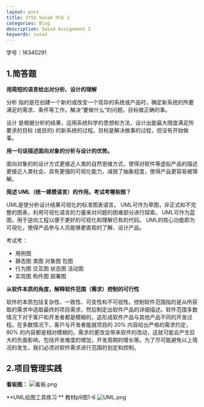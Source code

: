 ```yaml
---
layout: post
title: SYSU Swsad 作业 2
categories: Blog
description: Swsad Assignment 2
keywords: swsad
---
```


学号：16340291

## 1.简答题
**用简短的语言给出对分析、设计的理解**

分析 指的是在创建一个新的或改变一个现存的系统或产品时，确定新系统的所要满足的需求、条件等工作。解决“要做什么“的问题。目标做正确的事。

设计 是根据分析的结果，运用系统科学的思想和方法，设计出能最大限度满足所要求的目标 (或目的) 的新系统的过程。目标是解决做事的过程，但没有开始做事。

**用一句话描述面向对象的分析与设计的优势。**

面向对象的的设计方式更接近人类的自然思维方式，使得对软件等虚拟产品的描述更接近人类社会，具有更强的可视化能力，减弱了抽象程度，使得产品更容易被理解。

**简述 UML（统一建模语言）的作用。考试考哪些图？**

UML是使分析设计结果可视化的标准图表语言。
UML可作为草图，非正式和不完整的图表，利用可视化语言的力量来对问题的困难部分进行探索。
UML可作为蓝图，用于逆向工程以便于更好的可视化和理解已有的代码。
UML的核心功能即为可视化，使得产品参与人员能够更直观的了解、设计产品。

考试考：
 - 用例图
 - 静态图
        类图
        对象图
        包图
 - 行为图
        交互图
        状态图
        活动图
 - 实现图
        构件图
        部署图

**从软件本质的角度，解释软件范围（需求）控制的可行性**

软件的本质包括复杂性、一致性、可变性和不可视性。控制软件范围指的是从所获取的需求中选取最终的项目需求，然后制定出软件产品的详细描述。软件范围多数情况下对于客户和开发者都是模糊的，这形成软件产品与其他产品不同的开发过程。在多数情况下，客户与开发者能就项目的 20% 内容给出严格的需求约定，80% 的内容都是相对模糊的。需求的更改会带来软件的改动，这就可能会产生巨大的负面影响，包括开发难度的增加，开发周期的增长等。为了尽可能避免以上情况的发生，我们必须对软件需求进行范围的划定和控制。

## 2.项目管理实践

**看板图：**
![看板.png](https://i.loli.net/2019/06/26/5d137d171b3a223600.png)

**UML绘图工具练习 **
教材p9图1-6
![UML.png](https://i.loli.net/2019/06/26/5d137d170d0d094021.png)
